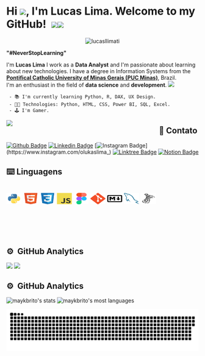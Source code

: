<h1 align="left">Hi <img src="https://raw.githubusercontent.com/kaueMarques/kaueMarques/master/hi.gif" width="30px">, I'm Lucas Lima. Welcome to my GitHub!&nbsp; <img src="https://github.com/TheDudeThatCode/TheDudeThatCode/blob/master/Assets/Rocket.gif" width="30px"><img src="https://github.com/TheDudeThatCode/TheDudeThatCode/blob/master/Assets/Earth.gif" width="30px"></h1>

<p align="center"> <img src="https://komarev.com/ghpvc/?username=lucasllimati" alt="lucasllimati" /> </p>
 
<p><b>"#NeverStopLearning"</b><p>

<div>
 <p>
     I'm <b>Lucas Lima</b> I work as a <b>Data Analyst</b> and I'm passionate about learning about new technologies. I have a degree in Information Systems from the <a href="https://www.pucminas.br/"><b>Pontifical Catholic University of Minas Gerais (PUC Minas)</b></a>, Brazil.<br>
     I'm an enthusiast in the field of <b>data science</b> and <b>development</b>.
     <img src="https://github.com/TheDudeThatCode/TheDudeThatCode/blob/master/Assets/Developer.gif" width="30px"/></p>

     - 📚 I'm currently learning Python, R, DAX, UX Design.
     - 👨‍💻 Technologies: Python, HTML, CSS, Power BI, SQL, Excel.
     - 🕹️ I'm Gamer.

</div>

<p>
  <img align="left"width="400px"src="https://media.giphy.com/media/dWesBcTLavkZuG35MI/giphy.gif"/>
</p>

<!-- <div>
 <p align="center">
   <a href="https://www.linkedin.com/in/lucasllimati/"><img align="left" alt="Lucas Lima | Linkedin" width="24px" src="https://github.com/lucasllimati/lucasllimati/blob/main/image/linkedin-in.svg" /></a>
   <a href="https://www.instagram.com/olukaslima_"><img align="left" alt="Lucas Lima | Instagram" width="24px" src="https://github.com/lucasllimati/lucasllimati/blob/main/image/instagram.svg" /></a>
   <a href="https://glory-jay-53e.notion.site/Lucas-Louren-o-de-Lima-9b861c29195143f0a522968c03baddc0"><img align="left" alt="Lucas Lima | Notion" width="24px" src="https://github.com/lucasllimati/lucasllimati/blob/main/image/notion.svg" /></a>
 </p>
</div> -->

## 📇 Contato

[![Github Badge](https://img.shields.io/badge/-Github-181717?style=flat-square&logo=Github&logoColor=white&link=https://github.com/lucasllimati)](https://github.com/lucasllimati)
[![Linkedin Badge](https://img.shields.io/badge/-LinkedIn-0A66C2?style=flat-square&logo=Linkedin&logoColor=white&link=https://www.linkedin.com/in/lucasllimati/)](https://www.linkedin.com/in/lucasllimati/)
[![Instagram Badge](https://img.shields.io/badge/-Instagram-E4405F?style=flat-square&labelColor=E4405F&logo=Instagram&logoColor=white&link=https://www.instagram.com/olukaslima_)](https://www.instagram.com/olukaslima_)
[![Linktree Badge](https://img.shields.io/badge/-Linktree-39E09B?style=flat-square&labelColor=39E09B&logo=Linktree&logoColor=white&link=https://linktr.ee/lucasllimati)](https://linktr.ee/lucasllimati)
[![Notion Badge](https://img.shields.io/badge/-Notion-000000?style=flat-square&labelColor=000000&logo=Linktree&logoColor=white&link=https://www.notion.so/Lucas-Louren-o-de-Lima-9b861c29195143f0a522968c03baddc0)](https://glory-jay-53e.notion.site/Lucas-Louren-o-de-Lima-9b861c29195143f0a522968c03baddc0)
<br>

## ⌨️ Linguagens

<div style="display: inline_block"><br>
  <img align="center" alt="Logo-Python" height="30" width="40" src="https://raw.githubusercontent.com/devicons/devicon/master/icons/python/python-original.svg">
  <img align="center" alt="Logo-HTML" height="30" width="40" src="https://raw.githubusercontent.com/devicons/devicon/master/icons/html5/html5-original.svg">
  <img align="center" alt="Logo-CSS" height="30" width="40" src="https://raw.githubusercontent.com/devicons/devicon/master/icons/css3/css3-original.svg">
  <img align="center" alt="Logo-JS" height="30" width="40" src="https://raw.githubusercontent.com/devicons/devicon/master/icons/javascript/javascript-original.svg">
 <img align="center" alt="Logo-Figma" height="30" width="40" src="https://raw.githubusercontent.com/devicons/devicon/master/icons/figma/figma-original.svg">
 <img align="center" alt="Logo-Git" height="30" width="40" src="https://raw.githubusercontent.com/devicons/devicon/master/icons/git/git-original.svg">
 <img align="center" alt="Logo-Markdown" height="30" width="40" src="https://raw.githubusercontent.com/devicons/devicon/master/icons/markdown/markdown-original.svg">
 <img align="center" alt="Logo-Mysql" height="30" width="40" src="https://raw.githubusercontent.com/devicons/devicon/master/icons/mysql/mysql-original.svg">
 <img align="center" alt="Logo-SqlServer" height="30" width="40" src="https://raw.githubusercontent.com/devicons/devicon/master/icons/microsoftsqlserver/microsoftsqlserver-plain.svg">
</div>

<!-- <a href="https://github.com/lucasllimati">
  <img align="center" src="https://github-readme-stats.vercel.app/api/top-langs/?username=lucasllimati&layout=compact&langs_count=16&theme=tokyonight&hide_langs_below=1" />
</a>

<a href="https://github.com/lucasllimati">
  <img align="center" src="https://github-readme-stats.vercel.app/api?username=lucasllimati&show_icons=true&theme=tokyonight&line_height=27" alt="Shubhamdeep's github stats"/>
</a> -->

<br><br><br><br>

## ⚙️ &nbsp;GitHub Analytics

<div>
  <a href="https://github.com/lucasllimati"></a>
  <img height="530em" src="https://github-readme-stats.vercel.app/api?username=lucasllimati&show_icons=true&theme=tokyonight&include_all_commits=true&count_private=true"/>
  <img height="530em" src="https://github-readme-stats.vercel.app/api/top-langs/?username=lucasllimati&layout=compact&langs_count=16&theme=tokyonight"/>
</div>

## ⚙️ &nbsp;GitHub Analytics

<p align="left">
<img width="530em" src="https://github-readme-stats.vercel.app/api?username=maykbrito&show_icons=true&theme=vision-friendly-dark" alt="maykbrito's stats"/>
<img width="530em" src="https://github-readme-stats.vercel.app/api/top-langs/?username=maykbrito&layout=compact&theme=vision-friendly-dark" alt="maykbrito's most languages"/>
</p>

![Snake animation](https://github.com/lucasllimati/lucasllimati/blob/output/github-contribution-grid-snake.svg)
